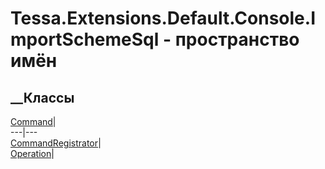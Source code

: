 # Tessa.Extensions.Default.Console.ImportSchemeSql - пространство имён
## __Классы
[Command](T_Tessa_Extensions_Default_Console_ImportSchemeSql_Command.htm)|  
---|---  
[CommandRegistrator](T_Tessa_Extensions_Default_Console_ImportSchemeSql_CommandRegistrator.htm)|  
[Operation](T_Tessa_Extensions_Default_Console_ImportSchemeSql_Operation.htm)|
